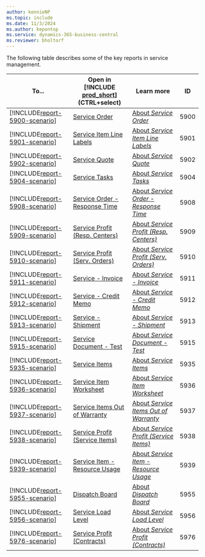```yaml
---
author: kennieNP
ms.topic: include
ms.date: 11/3/2024
ms.author: kepontop
ms.service: dynamics-365-business-central
ms.reviewer: bholtorf
---
```


The following table describes some of the key reports in service management.

| To...  | Open in [!INCLUDE [prod_short](prod_short.md)] (CTRL+select) | Learn more | ID | 
| ------ | ------------------------------------------------------------ | ---------- | -- |
| [!INCLUDE[report-5900-scenario](../includes/report-5900-scenario-include.md)] | [Service Order](https://businesscentral.dynamics.com?report=5900) | [About *Service Order*](../reports/report-5900.md) | 5900 |
| [!INCLUDE[report-5901-scenario](../includes/report-5901-scenario-include.md)] | [Service Item Line Labels](https://businesscentral.dynamics.com?report=5901) | [About *Service Item Line Labels*](../reports/report-5901.md) | 5901 |
| [!INCLUDE[report-5902-scenario](../includes/report-5902-scenario-include.md)] | [Service Quote](https://businesscentral.dynamics.com?report=5902) | [About *Service Quote*](../reports/report-5902.md) | 5902 |
| [!INCLUDE[report-5904-scenario](../includes/report-5904-scenario-include.md)] | [Service Tasks](https://businesscentral.dynamics.com?report=5904) | [About *Service Tasks*](../reports/report-5904.md) | 5904 |
| [!INCLUDE[report-5908-scenario](../includes/report-5908-scenario-include.md)] | [Service Order - Response Time](https://businesscentral.dynamics.com?report=5908) | [About *Service Order - Response Time*](../reports/report-5908.md) | 5908 |
| [!INCLUDE[report-5909-scenario](../includes/report-5909-scenario-include.md)] | [Service Profit (Resp. Centers)](https://businesscentral.dynamics.com?report=5909) | [About *Service Profit (Resp. Centers)*](../reports/report-5909.md) | 5909 |
| [!INCLUDE[report-5910-scenario](../includes/report-5910-scenario-include.md)] | [Service Profit (Serv. Orders)](https://businesscentral.dynamics.com?report=5910) | [About *Service Profit (Serv. Orders)*](../reports/report-5910.md) | 5910 |
| [!INCLUDE[report-5911-scenario](../includes/report-5911-scenario-include.md)] | [Service - Invoice](https://businesscentral.dynamics.com?report=5911) | [About *Service - Invoice*](../reports/report-5911.md) | 5911 |
| [!INCLUDE[report-5912-scenario](../includes/report-5912-scenario-include.md)] | [Service - Credit Memo](https://businesscentral.dynamics.com?report=5912) | [About *Service - Credit Memo*](../reports/report-5912.md) | 5912 |
| [!INCLUDE[report-5913-scenario](../includes/report-5913-scenario-include.md)] | [Service - Shipment](https://businesscentral.dynamics.com?report=5913) | [About *Service - Shipment*](../reports/report-5913.md) | 5913 |
| [!INCLUDE[report-5915-scenario](../includes/report-5915-scenario-include.md)] | [Service Document - Test](https://businesscentral.dynamics.com?report=5915) | [About *Service Document - Test*](../reports/report-5915.md) | 5915 |
| [!INCLUDE[report-5935-scenario](../includes/report-5935-scenario-include.md)] | [Service Items](https://businesscentral.dynamics.com?report=5935) | [About *Service Items*](../reports/report-5935.md) | 5935 |
| [!INCLUDE[report-5936-scenario](../includes/report-5936-scenario-include.md)] | [Service Item Worksheet](https://businesscentral.dynamics.com?report=5936) | [About *Service Item Worksheet*](../reports/report-5936.md) | 5936 |
| [!INCLUDE[report-5937-scenario](../includes/report-5937-scenario-include.md)] | [Service Items Out of Warranty](https://businesscentral.dynamics.com?report=5937) | [About *Service Items Out of Warranty*](../reports/report-5937.md) | 5937 |
| [!INCLUDE[report-5938-scenario](../includes/report-5938-scenario-include.md)] | [Service Profit (Service Items)](https://businesscentral.dynamics.com?report=5938) | [About *Service Profit (Service Items)*](../reports/report-5938.md) | 5938 |
| [!INCLUDE[report-5939-scenario](../includes/report-5939-scenario-include.md)] | [Service Item - Resource Usage](https://businesscentral.dynamics.com?report=5939) | [About *Service Item - Resource Usage*](../reports/report-5939.md) | 5939 |
| [!INCLUDE[report-5955-scenario](../includes/report-5955-scenario-include.md)] | [Dispatch Board](https://businesscentral.dynamics.com?report=5955) | [About *Dispatch Board*](../reports/report-5955.md) | 5955 |
| [!INCLUDE[report-5956-scenario](../includes/report-5956-scenario-include.md)] | [Service Load Level](https://businesscentral.dynamics.com?report=5956) | [About *Service Load Level*](../reports/report-5956.md) | 5956 |
| [!INCLUDE[report-5976-scenario](../includes/report-5976-scenario-include.md)] | [Service Profit (Contracts)](https://businesscentral.dynamics.com?report=5976) | [About *Service Profit (Contracts)*](../reports/report-5976.md) | 5976 |


<!-- 
Report_
5900
5901
5902
5904
5908
5909
5910
5911
5912
5913
5915
5935
5936
5937
5938
5939
5955
5956
5976


5970
Service Contract
Shows the contract number, item number, serial number, service period, and annual amount. You can print a list of all your service contracts.

| [!INCLUDE[report-666-scenario](../includes/report-666-scenario-include.md)] | [xxx](https://businesscentral.dynamics.com?report=666) | [About *xxx*](../reports/report-666.md) | 666 |


5971
Service Contract-Detail
Shows details about your service contracts. You can print a list of all your service contracts, including details about item numbers, descriptions, variant codes, serial numbers, service periods, contract values, contract discounts, and contract amounts.

| [!INCLUDE[report-666-scenario](../includes/report-666-scenario-include.md)] | [xxx](https://businesscentral.dynamics.com?report=666) | [About *xxx*](../reports/report-666.md) | 666 |


5972
Service Contract Quote
Shows the contract number, starting date, invoice period and discount, as well as the annual amount. You can print all your service contract quotes.

| [!INCLUDE[report-666-scenario](../includes/report-666-scenario-include.md)] | [xxx](https://businesscentral.dynamics.com?report=666) | [About *xxx*](../reports/report-666.md) | 666 |


5973
Service Contract Quote-Detail
Shows information about the service items, as well as the service contract discounts. You can print a detailed list of all your service contract quotes. The quoted amounts are totaled up for each contract.

| [!INCLUDE[report-666-scenario](../includes/report-666-scenario-include.md)] | [xxx](https://businesscentral.dynamics.com?report=666) | [About *xxx*](../reports/report-666.md) | 666 |


5974
Contract Quotes to Be Signed
Shows the contract number, customer name and address, salesperson code, starting date, probability, quoted amount, and forecast. You can print all your information about contract quotes to be signed.

Forecast Included
Select if you want to include a forecast of the contract quotes to be signed in the report.

| [!INCLUDE[report-666-scenario](../includes/report-666-scenario-include.md)] | [xxx](https://businesscentral.dynamics.com?report=666) | [About *xxx*](../reports/report-666.md) | 666 |


5977
Service Contract - Customer
Shows information on status, next invoice date, invoice period, amount per period, and annual amount. You can print a list of service contracts for each customer in a selected time period.

| [!INCLUDE[report-666-scenario](../includes/report-666-scenario-include.md)] | [xxx](https://businesscentral.dynamics.com?report=666) | [About *xxx*](../reports/report-666.md) | 666 |


5978
Serv. Contract - Salesperson
Shows customer number, name, description, starting date and the annual amount for each service contract. You can use the report to calculate and document sales commission. You can print a list of service contracts for each salesperson for a selected period.

| [!INCLUDE[report-666-scenario](../includes/report-666-scenario-include.md)] | [xxx](https://businesscentral.dynamics.com?report=666) | [About *xxx*](../reports/report-666.md) | 666 |


5980
Maintenance Visit - Planning
Shows the service zone code, group code, contract number, customer number, service period, as well as the service date. You can select the schedule for one or more responsibility centers. The report shows the service dates of all the maintenance visits for the chosen responsibility centers. You can print all your schedules for maintenance visits.

| [!INCLUDE[report-666-scenario](../includes/report-666-scenario-include.md)] | [xxx](https://businesscentral.dynamics.com?report=666) | [About *xxx*](../reports/report-666.md) | 666 |


5981
Contr. Gain/Loss - Resp. Ctr.
Shows the responsibility center, customer number, ship-to code, customer name, contract group code, contract number, change status, change date, and amount. You can print all your analysis of gains and losses made on contracts attached to the different responsibility centers.

Show Details
Select if you want the report to show details of the contract gain/loss entry.

| [!INCLUDE[report-666-scenario](../includes/report-666-scenario-include.md)] | [xxx](https://businesscentral.dynamics.com?report=666) | [About *xxx*](../reports/report-666.md) | 666 |


5982
Maintenance Performance
Shows the responsibility center, annual amount, expected amount, realized amount, and realized %. You can print an analysis of maintenance performance for the responsibility centers.

| [!INCLUDE[report-666-scenario](../includes/report-666-scenario-include.md)] | [xxx](https://businesscentral.dynamics.com?report=666) | [About *xxx*](../reports/report-666.md) | 666 |


5983
Contract Gain/Loss Entries
Shows the contract number, reason code, contract group code, responsibility center, customer number, ship-to code, customer name, and type of change, as well as the contract gain and loss. You can print all your service contract gain/loss entries.

| [!INCLUDE[report-666-scenario](../includes/report-666-scenario-include.md)] | [xxx](https://businesscentral.dynamics.com?report=666) | [About *xxx*](../reports/report-666.md) | 666 |


5984
Contract Invoicing - Test
Shows the contract numbers, customer numbers, contract invoice periods and amounts, next invoice dates, and the number of service invoices that are created. You can test which service contracts are due for invoicing up to the date that you have specified.

Posting Date
Enter the date that you want to use as the posting date on the service invoices that are created.

Invoice to Date
Enter the date up to which you want to invoice contracts. The report includes contracts with the next invoice dates on or before this date.

| [!INCLUDE[report-666-scenario](../includes/report-666-scenario-include.md)] | [xxx](https://businesscentral.dynamics.com?report=666) | [About *xxx*](../reports/report-666.md) | 666 |


5985
Contract Price Update - Test
Shows the contracts numbers, customer numbers, contract amounts, price update percentages, and any errors that occur. You can test which service contracts need price updates up to the date that you have specified.

Update to Date
Enter the date up to which you want to update prices. The report includes contracts with next price update dates on or before this date.

Price Update %
Enter the price update for the service item contract values in percentages.

| [!INCLUDE[report-666-scenario](../includes/report-666-scenario-include.md)] | [xxx](https://businesscentral.dynamics.com?report=666) | [About *xxx*](../reports/report-666.md) | 666 |


5987
Expired Contract Lines - Test
Shows the contract numbers, the service items to be removed, the contract expiration dates, and line amounts. You can test which contract lines have expired and need to be removed from service contracts up to the date that you have specified.

Field	Description

Remove Lines to
Enter the date up to which you want to check for expired contract lines. The report includes contract lines with contract expiration dates on or before this date.

Reason Code
Select the reason code for the removal of lines from the contract. To see the existing reason codes, choose the field.

Reason Code Description
Enter a description for the reason code.

| [!INCLUDE[report-666-scenario](../includes/report-666-scenario-include.md)] | [xxx](https://businesscentral.dynamics.com?report=666) | [About *xxx*](../reports/report-666.md) | 666 |


5988
Contr. Serv. Orders - Test
Shows the numbers of contracts, the numbers and the names of customers, as well as some other information relating to the service orders that are created for the period that you have specified. You can test which service contracts include service items that are due for service within the specified period.

Starting Date

Enter the starting date for the period that you want to create contract service orders for. The report includes contracts with service items that have next planned service dates on or later than this date.

Ending Date

Enter the ending date for the period that you want to create contract service orders for. The report includes contracts with service items with next planned service dates on or earlier than this date.

| [!INCLUDE[report-666-scenario](../includes/report-666-scenario-include.md)] | [xxx](https://businesscentral.dynamics.com?report=666) | [About *xxx*](../reports/report-666.md) | 666 |


6080
Serv. Pricing Profitability
Shows the usage amount, the invoice amount, the discount amount, the cost amount, the profit percentage, and the profit amount. You can print a list of your service pricing profit amounts.

| [!INCLUDE[report-666-scenario](../includes/report-666-scenario-include.md)] | [xxx](https://businesscentral.dynamics.com?report=666) | [About *xxx*](../reports/report-666.md) | 666 |


6086
Prepaid Contr. Entries
Shows the contract numbers, service items, account numbers, and amounts posted. You can test the transfer of prepaid service contract ledger entries amounts from prepaid accounts to income accounts up to the date you have specified.

Post until Date
Enter the date up to which you want to post prepaid entries. The report includes service ledger entries with posting dates on or before this date.

Posting Date
Enter the date that you want to use as the posting date on the service ledger entries.

| [!INCLUDE[report-666-scenario](../includes/report-666-scenario-include.md)] | [xxx](https://businesscentral.dynamics.com?report=666) | [About *xxx*](../reports/report-666.md) | 666 |

 
-->
